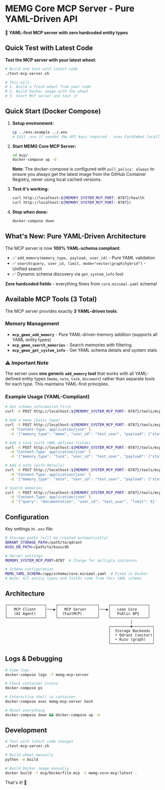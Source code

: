 # MEMG Core MCP Server - Pure YAML-Driven API

🚀 **YAML-first MCP server with zero hardcoded entity types**

## Quick Test with Latest Code

**Test the MCP server with your latest wheel:**
```bash
# Build and test with latest code
./test-mcp-server.sh

# This will:
# 1. Build a fresh wheel from your code
# 2. Build Docker image with the wheel
# 3. Start MCP server and test it
```

## Quick Start (Docker Compose)

1. **Setup environment:**
   ```bash
   cp ../env.example ../.env
   # Edit .env if needed (No API keys required - uses FastEmbed locally!)
   ```

2. **Start MEMG Core MCP Server:**
   ```bash
   cd mcp/
   docker-compose up -d
   ```

   **Note**: The docker-compose is configured with `pull_policy: always` to ensure you always get the latest image from the GitHub Container Registry, never using local cached versions.

3. **Test it's working:**
   ```bash
   curl http://localhost:${MEMORY_SYSTEM_MCP_PORT:-8787}/health
   curl http://localhost:${MEMORY_SYSTEM_MCP_PORT:-8787}/
   ```

4. **Stop when done:**
   ```bash
   docker-compose down
   ```

## What's New: Pure YAML-Driven Architecture

The MCP server is now **100% YAML-schema compliant**:
- ✅ `add_memory(memory_type, payload, user_id)` - Pure YAML validation
- ✅ `search(query, user_id, limit, mode="vector|graph|hybrid")` - Unified search
- ✅ Dynamic schema discovery via `get_system_info` tool

**Zero hardcoded fields** - everything flows from `core.minimal.yaml` schema!

## Available MCP Tools (3 Total)

The MCP server provides exactly **3 YAML-driven tools**:

### Memory Management
- **`mcp_gmem_add_memory`** - Pure YAML-driven memory addition (supports all YAML entity types)
- **`mcp_gmem_search_memories`** - Search memories with filtering
- **`mcp_gmem_get_system_info`** - Get YAML schema details and system stats

### ⚠️ Important Note
The server uses **one generic `add_memory` tool** that works with all YAML-defined entity types (`memo`, `note`, `task`, `document`) rather than separate tools for each type. This maintains YAML-first principles.

### Example Usage (YAML-Compliant)
```bash
# Get schema information first
curl -X POST http://localhost:${MEMORY_SYSTEM_MCP_PORT:-8787}/tools/mcp_gmem_get_system_info

# Add a memo (basic type)
curl -X POST http://localhost:${MEMORY_SYSTEM_MCP_PORT:-8787}/tools/mcp_gmem_add_memory \
  -H "Content-Type: application/json" \
  -d '{"memory_type": "memo", "user_id": "test_user", "payload": {"statement": "Remember to update docs"}}'

# Add a task (with YAML-defined fields)
curl -X POST http://localhost:${MEMORY_SYSTEM_MCP_PORT:-8787}/tools/mcp_gmem_add_memory \
  -H "Content-Type: application/json" \
  -d '{"memory_type": "task", "user_id": "test_user", "payload": {"statement": "Update documentation", "details": "Need to update MCP README", "status": "todo", "priority": "high"}}'

# Add a note (with details)
curl -X POST http://localhost:${MEMORY_SYSTEM_MCP_PORT:-8787}/tools/mcp_gmem_add_memory \
  -H "Content-Type: application/json" \
  -d '{"memory_type": "note", "user_id": "test_user", "payload": {"statement": "Meeting notes", "details": "Discussed YAML compliance"}}'

# Search memories
curl -X POST http://localhost:${MEMORY_SYSTEM_MCP_PORT:-8787}/tools/mcp_gmem_search_memories \
  -H "Content-Type: application/json" \
  -d '{"query": "documentation", "user_id": "test_user", "limit": 5}'
```

## Configuration

Key settings in `.env` file:
```bash
# Storage paths (will be created automatically)
QDRANT_STORAGE_PATH=/path/to/qdrant
KUZU_DB_PATH=/path/to/kuzu/db

# Server settings
MEMORY_SYSTEM_MCP_PORT=8787  # Change for multiple instances

# Schema configuration
MEMG_YAML_SCHEMA=/app/schema/core.minimal.yaml  # Fixed in Docker
# Note: All entity types and fields come from this YAML schema
```

## Architecture

```
┌─────────────────┐    ┌──────────────────┐    ┌─────────────────┐
│   MCP Client    │───▶│   MCP Server     │───▶│   Lean Core     │
│   (AI Agent)    │    │  (FastMCP)       │    │   Public API    │
└─────────────────┘    └──────────────────┘    └─────────────────┘
                                                         │
                                               ┌─────────▼─────────┐
                                               │  Storage Backends │
                                               │  • Qdrant (vector)│
                                               │  • Kuzu (graph)   │
                                               └───────────────────┘
```

## Logs & Debugging

```bash
# View logs
docker-compose logs -f memg-mcp-server

# Check container status
docker-compose ps

# Interactive shell in container
docker-compose exec memg-mcp-server bash

# Reset everything
docker-compose down && docker-compose up -d
```

## Development

```bash
# Test with latest code changes
./test-mcp-server.sh

# Build wheel manually
python -m build

# Build Docker image manually
docker build -f mcp/Dockerfile.mcp -t memg-core-mcp:latest .
```

That's it! 🎉
